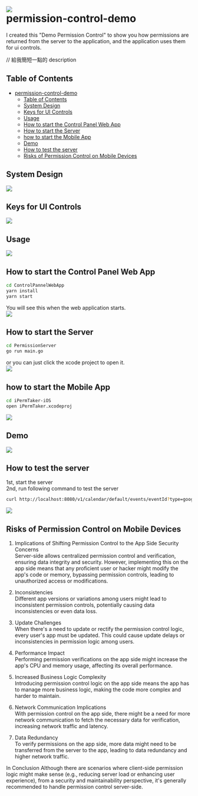 ![](./README/icon-256.png)  
permission-control-demo
================================================

I created this "Demo Permission Control" to show you how permissions are returned from the server to the application, and the application uses them for ui controls.

// 給我簡短一點的 description


## Table of Contents

- [permission-control-demo](#permission-control-demo)
  - [Table of Contents](#table-of-contents)
  - [System Design](#system-design)
  - [Keys for UI Controls](#keys-for-ui-controls)
  - [Usage](#usage)
  - [How to start the Control Panel Web App](#how-to-start-the-control-panel-web-app)
  - [How to start the Server](#how-to-start-the-server)
  - [how to start the Mobile App](#how-to-start-the-mobile-app)
  - [Demo](#demo)
  - [How to test the server](#how-to-test-the-server)
  - [Risks of Permission Control on Mobile Devices](#risks-of-permission-control-on-mobile-devices)


## System Design 
![](./README/system_design.png)

## Keys for UI Controls 
![](./README/ui_controls.png)

## Usage
![](./README/usage.png)

## How to start the Control Panel Web App 
```bash
cd ControlPannelWebApp
yarn install
yarn start
``` 
You will see this when the web application starts.  
![](./README/control_panel_web_app.png)

## How to start the Server
```bash
cd PermissionServer
go run main.go
``` 
or you can just click the xcode project to open it.  
![](./README/xcdoe_project.png)


## how to start the Mobile App
```bash
cd iPermTaker-iOS
open iPermTaker.xcodeproj
```
![](./README/ios_app.png)


## Demo 
![](./README/demo.gif)

## How to test the server
1st, start the server  
2nd, run following command to test the server
```bash
curl http://localhost:8080/v1/calendar/default/events/eventId?type=google | jq .
```
![](./README/test_server.png)

## Risks of Permission Control on Mobile Devices
1. Implications of Shifting Permission Control to the App Side
Security Concerns  
Server-side allows centralized permission control and verification, ensuring data integrity and security. However, implementing this on the app side means that any proficient user or hacker might modify the app's code or memory, bypassing permission controls, leading to unauthorized access or modifications.

2. Inconsistencies  
Different app versions or variations among users might lead to inconsistent permission controls, potentially causing data inconsistencies or even data loss.

3. Update Challenges  
When there's a need to update or rectify the permission control logic, every user's app must be updated. This could cause update delays or inconsistencies in permission logic among users.

4. Performance Impact  
Performing permission verifications on the app side might increase the app's CPU and memory usage, affecting its overall performance.

5. Increased Business Logic Complexity  
Introducing permission control logic on the app side means the app has to manage more business logic, making the code more complex and harder to maintain.

6. Network Communication Implications  
With permission control on the app side, there might be a need for more network communication to fetch the necessary data for verification, increasing network traffic and latency.

7. Data Redundancy  
To verify permissions on the app side, more data might need to be transferred from the server to the app, leading to data redundancy and higher network traffic.

In Conclusion
Although there are scenarios where client-side permission logic might make sense (e.g., reducing server load or enhancing user experience), from a security and maintainability perspective, it's generally recommended to handle permission control server-side.